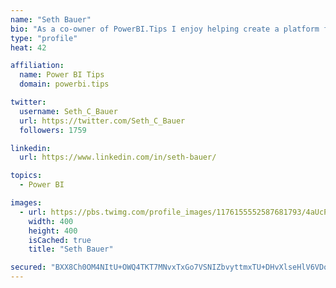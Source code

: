 ```yaml
---
name: "Seth Bauer"
bio: "As a co-owner of PowerBI.Tips I enjoy helping create a platform for new and advanced users alike to learn and expand their skills and get the most out of Power BI."
type: "profile"
heat: 42

affiliation:
  name: Power BI Tips
  domain: powerbi.tips

twitter:
  username: Seth_C_Bauer
  url: https://twitter.com/Seth_C_Bauer
  followers: 1759

linkedin:
  url: https://www.linkedin.com/in/seth-bauer/

topics:
  - Power BI

images:
  - url: https://pbs.twimg.com/profile_images/1176155552587681793/4aUcPKoe_400x400.jpg
    width: 400
    height: 400
    isCached: true
    title: "Seth Bauer"

secured: "BXX8Ch0OM4NItU+OWQ4TKT7MNvxTxGo7VSNIZbvyttmxTU+DHvXlseHlV6VDoN0Z0Q6M7eqmdoZpxyRB0eFCXK3TlOdZ20c2MNbwV00zvb05c7rbaBsRAtIufkOtoYMH4F52LlKgZRWqwAFE4BLeaGmxJuqOXS5gQKm3INWdIFqpTXXZYX6s+p69xl5ydq61gHLqBPjI2SmABn9HZGoR6bvGRgceuWmIFRVxLxDC4iUD36cMTAdjZOCUPfZsiDul7DBMjxpDh3fmHgkCkM+AgqZr58BK/6Mgg7Y8TeIDr0SLFTVIQzDfFwGFWbb0m9hb3eOnMJ4g660v21pn3IigJxNNzaG8B7hY55FS71nraoBgv5EnSiEnuKmhfClvZUgKhdE4Hu0GfIQe1MK2t8k2Q9h1aeCCrSVas+lpf4BfJlI=;pdE1LJUiodIM82IKuWGJ6Q=="
---
```



